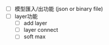 - [ ] 模型匯入/出功能 (json or binary file)
- [ ] layer功能
	- [ ] add layer
	- [ ] layer connect
	- [ ] soft max